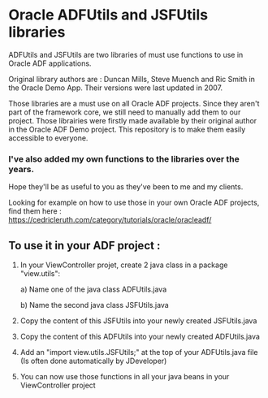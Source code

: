 # Oracle ADFUtils and JSFUtils libraries
ADFUtils and JSFUtils are two libraries of must use functions to use in Oracle ADF applications.

Original library authors are : Duncan Mills, Steve Muench and Ric Smith in the Oracle Demo App.
Their versions were last updated in 2007.
 
Those libraries are a must use on all Oracle ADF projects.
Since they aren't part of the framework core, we still need to manually add them to our project. 
Those librairies were firstly made available by their original author in the Oracle ADF Demo project.
This repository is to make them easily accessible to everyone. 

### I've also added my own functions to the libraries over the years.
Hope they'll be as useful to you as they've been to me and my clients.

Looking for example on how to use those in your own Oracle ADF projects, find them here : https://cedricleruth.com/category/tutorials/oracle/oracleadf/

## To use it in your ADF project : 

 1) In your ViewController projet, create 2 java class in a package "view.utils":
 
     a) Name one of the java class ADFUtils.java
     
     b) Name the second java class JSFUtils.java
     
 2) Copy the content of this JSFUtils into your newly created JSFUtils.java
 
 3) Copy the content of this ADFUtils into your newly created ADFUtils.java
 
 4) Add an "import view.utils.JSFUtils;" at the top of your ADFUtils.java file (Is often done automatically by JDeveloper)
 
 5) You can now use those functions in all your java beans in your ViewController project
    
